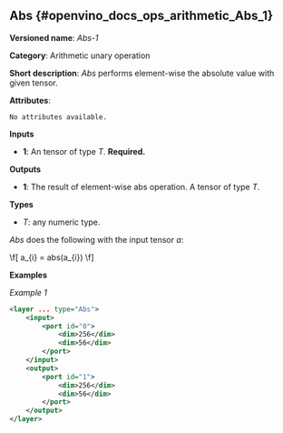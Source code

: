 ## Abs <a name="Abs"></a> {#openvino_docs_ops_arithmetic_Abs_1}

**Versioned name**: *Abs-1*

**Category**: Arithmetic unary operation

**Short description**: *Abs* performs element-wise the absolute value with given tensor.

**Attributes**:

    No attributes available.

**Inputs**

* **1**: An tensor of type *T*. **Required.**

**Outputs**

* **1**: The result of element-wise abs operation. A tensor of type *T*.

**Types**

* *T*: any numeric type.

*Abs* does the following with the input tensor *a*:

\f[
a_{i} = abs(a_{i})
\f]

**Examples**

*Example 1*

```xml
<layer ... type="Abs">
    <input>
        <port id="0">
            <dim>256</dim>
            <dim>56</dim>
        </port>
    </input>
    <output>
        <port id="1">
            <dim>256</dim>
            <dim>56</dim>
        </port>
    </output>
</layer>
```
